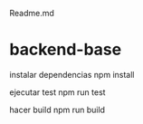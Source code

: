 Readme.md
# backend-base
instalar dependencias
npm install

ejecutar test
npm run test

hacer build
npm run build
